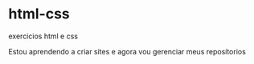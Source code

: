 # html-css
 exercicios html e css

Estou aprendendo a criar sites e agora vou gerenciar meus reposítorios